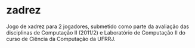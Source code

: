 # zadrez
Jogo de xadrez para 2 jogadores, submetido como parte da avaliação das disciplinas de Computação II (2011/2) e Laboratório de Computação II do curso de Ciência da Computação da UFRRJ.
